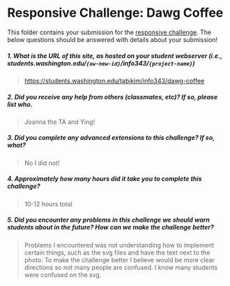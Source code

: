 # Responsive Challenge: Dawg Coffee

This folder contains your submission for the [responsive challenge](http://faculty.washington.edu/mikefree/info343/#/challenges/responsive). The below questions should be answered with details about your submission!

##### 1. What is the URL of this site, as hosted on your student webserver (i.e., students.washington.edu/<code>{uw-new-id}</code>/info343/<code>{project-name}</code>) #####
> https://students.washington.edu/tabikim/info343/dawg-coffee

##### 2. Did you receive any help from others (classmates, etc)? If so, please list who. #####
> Joanna the TA and Ying!

##### 3. Did you complete any advanced extensions to this challenge? If so, what? #####
> No I did not!

##### 4. Approximately how many hours did it take you to complete this challenge? #####
> 10-12 hours total

##### 5. Did you encounter any problems in this challenge we should warn students about in the future? How can we make the challenge better? #####
> Problems I encountered was not understanding how to implement certain things, such as the svg files and have the text next to the photo. To make the challenge better I believe would be more clear directions so not many people are confused. I know many students were confused on the svg.

